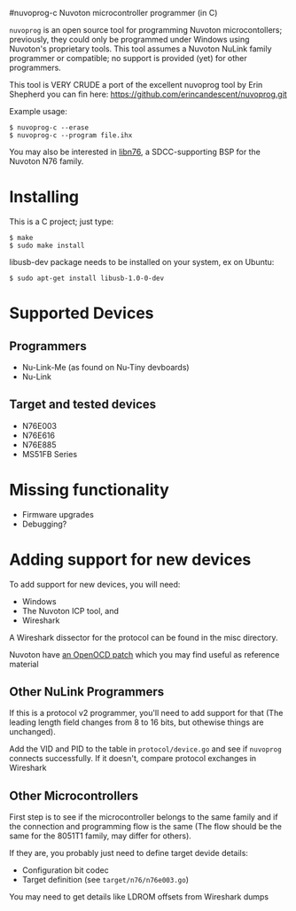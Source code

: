 #nuvoprog-c Nuvoton microcontroller programmer (in C)

`nuvoprog` is an open source tool for programming Nuvoton microcontollers;
previously, they could only be programmed under Windows using Nuvoton's
proprietary tools. This tool assumes a Nuvoton NuLink family programmer
or compatible; no support is provided (yet) for other programmers.

This tool is VERY CRUDE a port of the excellent nuvoprog tool by Erin
Shepherd you can fin here: https://github.com/erincandescent/nuvoprog.git

Example usage:
```
$ nuvoprog-c --erase
$ nuvoprog-c --program file.ihx

```

You may also be interested in [libn76](https://github.com/erincandescent/libn76),
a SDCC-supporting BSP for the Nuvoton N76 family.

# Installing
This is a C project; just type:
```
$ make
$ sudo make install
```

libusb-dev package needs to be installed on your system, ex on Ubuntu:
```
$ sudo apt-get install libusb-1.0-0-dev
```

# Supported Devices
## Programmers

 * Nu-Link-Me (as found on Nu-Tiny devboards)
 * Nu-Link

## Target and tested devices

 * N76E003
 * N76E616
 * N76E885
 * MS51FB Series

# Missing functionality

* Firmware upgrades
* Debugging?

# Adding support for new devices

To add support for new devices, you will need:

 * Windows
 * The Nuvoton ICP tool, and
 * Wireshark

A Wireshark dissector for the protocol can be found in the misc directory.

Nuvoton have [an OpenOCD patch](http://openocd.zylin.com/#/c/4739/1) which you may find useful as reference material

## Other NuLink Programmers
If this is a protocol v2 programmer, you'll need to add support for that (The leading length field
changes from 8 to 16 bits, but othewise things are unchanged).

Add the VID and PID to the table in `protocol/device.go` and see if `nuvoprog` connects successfully.
If it doesn't, compare protocol exchanges in Wireshark

## Other Microcontrollers
First step is to see if the microcontroller belongs to the same family and if the connection and
programming flow is the same (The flow should be the same for the 8051T1 family, may differ for
others).

If they are, you probably just need to define target devide details:

 * Configuration bit codec
 * Target definition (see `target/n76/n76e003.go`)

You may need to get details like LDROM offsets from Wireshark dumps
